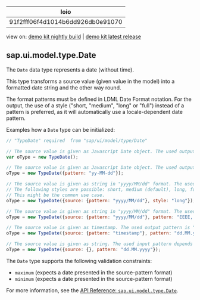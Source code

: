<!-- loio91f2fff06f4d1014b6dd926db0e91070 -->

| loio |
| -----|
| 91f2fff06f4d1014b6dd926db0e91070 |

<div id="loio">

view on: [demo kit nightly build](https://openui5nightly.hana.ondemand.com/topic/91f2fff06f4d1014b6dd926db0e91070) | [demo kit latest release](https://sdk.openui5.org/topic/91f2fff06f4d1014b6dd926db0e91070)</div>

## sap.ui.model.type.Date

The `Date` data type represents a date \(without time\).

This type transforms a source value \(given value in the model\) into a formatted date string and the other way round.

The format patterns must be defined in LDML Date Format notation. For the output, the use of a style \("short, "medium", "long" or "full"\) instead of a pattern is preferred, as it will automatically use a locale-dependent date pattern.

Examples how a `Date` type can be initialized:

```js
// "TypeDate" required  from "sap/ui/model/type/Date"

// The source value is given as Javascript Date object. The used output pattern depends on the locale settings (default).
var oType = new TypeDate();

// The source value is given as Javascript Date object. The used output pattern is "yy-MM-dd": e.g. 09-11-27
oType = new TypeDate({pattern: "yy-MM-dd"}); 

// The source value is given as string in "yyyy/MM/dd" format. The used output style is "long". The styles are language dependent.
// The following styles are possible: short, medium (default), long, full
// This might be the common use case.
oType = new TypeDate({source: {pattern: "yyyy/MM/dd"}, style: "long"}); 

// The source value is given as string in "yyyy/MM/dd" format. The used output pattern is "EEEE, MMMM d, yyyy": e.g. Saturday, August 22, 2043
oType = new TypeDate({source: {pattern: "yyyy/MM/dd"}, pattern: "EEEE, MMMM d, yyyy"}); 

// The source value is given as timestamp. The used output pattern is "dd.MM.yyyy": e.g. 22.12.2010
oType = new TypeDate({source: {pattern: "timestamp"}, pattern: "dd.MM.yyyy"}); 

// The source value is given as string. The used input pattern depends on the locale settings (default). The used output pattern is "dd '|' MM '|' yyyy": e.g. 22 | 12 | 2010
oType = new TypeDate({source: {}, pattern: "dd.MM.yyyy"});
```

The `Date` type supports the following validation constraints:

-   `maximum` \(expects a date presented in the source-pattern format\)
-   `minimum` \(expects a date presented in the source-pattern format\)

For more information, see the [API Reference: `sap.ui.model.type.Date`](https://sdk.openui5.org/api/sap.ui.model.type.Date).

